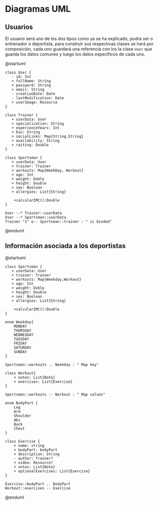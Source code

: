 # Diagramas UML

## Usuarios

El usuario será uno de los dos tipos como ya se ha explicado, podrá ser o entrenador o deportista, para construir sus respectivas clases
se hará por composición, cada uno guardará una referencia con los la clase <code>User</code> que guarda los datos comunes
y luego los datos específicos de cada uno.

<code-block lang="plantuml">
@startuml
    
    class User {
       - id: Int
       + fullName: String
       + password: String
       + email: String
       - creationDate: Date
       - lastModification: Date
       + userImage: Resource
    }

    class Trainer {
       + userData: User
       + specialization: String
       + experienceYears: Int
       + bio: String
       + socialLinks: Map{String,String}
       + availability: String
       + raiting: Double
    }

    class Sportsman {
       + userData: User
       + trainer: Trainer
       + workouts: Map{WeekDay, Workout}
       + age: Int
       + weight: Doble
       + height: Double
       + sex: Boolean
       + allergies: List{String}

        +calcularIMC():Double
    }

    User --* Trainer::userData
    User --* Sportsman::userData
    Trainer "1" o-- Sportsman::trainer : " is binded"
    

@enduml
</code-block>

## Información asociada a los deportistas

<code-block lang="PlantUML">
@startuml

    class Sportsman {
       + userData: User
       + trainer: Trainer
       + workouts: Map{Weekday,Workout}
       + age: Int
       + weight: Doble
       + height: Double
       + sex: Boolean
       + allergies: List{String}

        +calcularIMC():Double
    }

    enum Weekday{
        MONDAY
        THURSDAY
        WEDNESDAY
        TUESDAY
        FRIDAY
        SATURDAY
        SUNDAY
    }

    Sportsman::workouts .. Weekday : " Map key"

    class Workout{
        + notes: List{Note}
        + exercises: List{Exercise}
    }
    
    Sportsman::workouts -- Workout : " Map values"

    enum BodyPart {
        Leg
        Arm
        Shoulder
        Abs
        Back
        Chest
    }

    class Exercise {
        + name: string
        + bodyPart: bodyPart
        + description: String
        - author: Trainer?
        + video: Resource?
        + notes: List{Note}
        + optionalExercises: List{Exercise}
    }

    Exercise::bodyPart .. BodyPart
    Workout::exercises -- Exercise

@enduml
</code-block>
